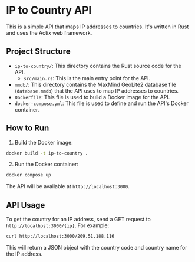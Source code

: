 # IP to Country API

This is a simple API that maps IP addresses to countries. It's written in Rust and uses the Actix web framework.

## Project Structure

- `ip-to-country/`: This directory contains the Rust source code for the API.
  - `src/main.rs`: This is the main entry point for the API.
- `mmdb/`: This directory contains the MaxMind GeoLite2 database file (`database.mmdb`) that the API uses to map IP addresses to countries.
- `Dockerfile`: This file is used to build a Docker image for the API.
- `docker-compose.yml`: This file is used to define and run the API's Docker container.

## How to Run

1. Build the Docker image:

```sh
docker build -t ip-to-country .
```

2. Run the Docker container:

```sh
docker compose up
```

The API will be available at `http://localhost:3000`.

## API Usage

To get the country for an IP address, send a GET request to `http://localhost:3000/{ip}`. For example:

```sh
curl http://localhost:3000/209.51.188.116
```

This will return a JSON object with the country code and country name for the IP address.
